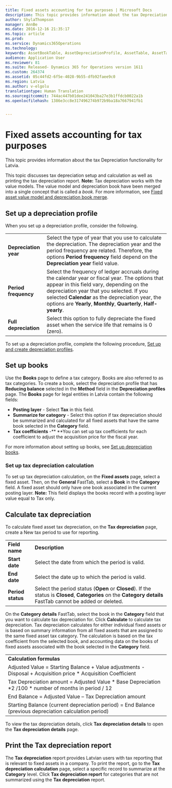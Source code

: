 ```yaml
---
title: Fixed assets accounting for tax purposes | Microsoft Docs
description: This topic provides information about the tax Depreciation functionality for Latvia.
author: ShylaThompson
manager: AnnBe
ms.date: 2016-12-16 21:35:17
ms.topic: article
ms.prod: 
ms.service: Dynamics365Operations
ms.technology: 
keywords: AssetBookTable, AssetDepreciationProfile, AssetTable, AssetTaxDepreciation
audience: Application User
ms.reviewer: 81
ms.suite: Released- Dynamics 365 for Operations version 1611
ms.custom: 264374
ms.assetid: 05c44fd2-6f5e-4028-9b55-dfb92faee9c0
ms.region: Latvia
ms.author: v-elgolu
translationtype: Human Translation
ms.sourcegitcommit: 744ac447b01dee241043ba27e3b1ffdcb0022a1b
ms.openlocfilehash: 1386e3cc8e317496274b972b9ba18a7667941fb1


---
```


# <a name="fixed-assets-accounting-for-tax-purposes"></a>Fixed assets accounting for tax purposes

This topic provides information about the tax Depreciation functionality for Latvia. 

This topic discusses tax depreciation setup and calculation as well as printing the tax depreciation report. **Note:** Tax depreciation works with the value models. The value model and depreciation book have been merged into a single concept that is called a *book.* For more information, see [Fixed asset value model and depreciation book merge](https://docs.microsoft.com/en-us/dynamics365/operations/financials/fixed-assets/fixed-asset-value-model-and-depreciation-book-merge).

## <a name="set-up-a-depreciation-profile"></a>Set up a depreciation profile
When you set up a depreciation profile, consider the following.

|                       |                                                                                                                                                                                                                                                                                                                    |
|-----------------------|--------------------------------------------------------------------------------------------------------------------------------------------------------------------------------------------------------------------------------------------------------------------------------------------------------------------|
| **Depreciation year** | Select the type of year that you use to calculate the depreciation. The depreciation year and the period frequency are related. Therefore, the options **Period frequency** field depend on the **Depreciation year** field value.                                                                                 |
| **Period frequency**  | Select the frequency of ledger accruals during the calendar year or fiscal year. The options that appear in this field vary, depending on the depreciation year that you selected. If you selected **Calendar** as the depreciation year, the options are **Yearly**, **Monthly**, **Quarterly**, **Half-yearly**. |
| **Full depreciation** | Select this option to fully depreciate the fixed asset when the service life that remains is 0 (zero).                                                                                                                                                                                                             |

To set up a depreciation profile, complete the following procedure, [Set up and create depreciation profiles](http://ax.help.dynamics.com/en/wiki/set-up-and-create-depreciation-profiles/).

## <a name="set-up-books"></a>Set up books
Use the **Books** page to define a tax category. Books are also referred to as tax categories. To create a book, select the depreciation profile that has **Reducing balance** selected in the **Method** field in the **Depreciation profiles** page. The **Books** page for legal entities in Latvia contain the following fields:

-   **Posting layer** - Select **Tax** in this field.
-   **Summarize for category** - Select this option if tax depreciation should be summarized and calculated for all fixed assets that have the same book selected in the **Category** field.
-   **Tax coefficients** -** **You can set up tax coefficients for each coefficient to adjust the acquisition price for the fiscal year.

For more information about setting up books, see [Set up depreciation books](http://ax.help.dynamics.com/en/wiki/set-up-depreciation-books/).

### <a name="set-up-tax-depreciation-calculation"></a>Set up tax depreciation calculation

To set up tax depreciation calculation, on the **Fixed assets** page, select a fixed asset. Then, on the **General** FastTab, select a **Book** in the **Category** field. A fixed asset should only have one book associated in the current posting layer. **Note:** This field displays the books record with a posting layer value equal to Tax only.

## <a name="calculate-tax-depreciation"></a>Calculate tax depreciation
To calculate fixed asset tax depreciation, on the **Tax depreciation** page, create a New tax period to use for reporting.

|                   |                                                                                                                                                                |
|-------------------|----------------------------------------------------------------------------------------------------------------------------------------------------------------|
| **Field name**    | **Description**                                                                                                                                                |
| **Start date**    | Select the date from which the period is valid.                                                                                                                |
| **End date**      | Select the date up to which the period is valid.                                                                                                               |
| **Period status** | Select the period status (**Open** or **Closed**). If the status is **Closed**, **Categories** on the **Category details** FastTab cannot be added or deleted. |

On the **Category details** FastTab, select the book in the **Category** field that you want to calculate tax depreciation for. Click **Calculate** to calculate tax depreciation. Tax depreciation calculates for either individual fixed assets or is based on summary information from all fixed assets that are assigned to the same fixed asset tax category. The calculation is based on the tax coefficient from the selected book, and accounting data on the books of fixed assets associated with the book selected in the **Category** field.

|                                                                                                                  |
|------------------------------------------------------------------------------------------------------------------|
| **Calculation formulas**                                                                                         |
| Adjusted Value  = Starting Balance + Value adjustments - Disposal + Acquisition price \* Acquisition Coefficient |
| Tax Depreciation amount = Adjusted Value \* Base Depreciation \*2 /100 \* number of months in period / 12        |
| End Balance = Adjusted Value – Tax Depreciation amount                                                           |
| Starting Balance (current depreciation period) = End Balance (previous depreciation calculation period)          |

To view the tax depreciation details, click **Tax depreciation details** to open the **Tax depreciation details** page.

## <a name="print-the-tax-depreciation-report"></a>Print the Tax depreciation report
The **Tax depreciation** report provides Latvian users with tax reporting that is relevant to fixed assets in a company. To print the report, go to the **Tax depreciation calculation** page, select a specific record to summarize at the **Category** level. Click **Tax depreciation report** for categories that are not summarized using the **Tax depreciation** report.




<!--HONumber=Feb17_HO3-->


